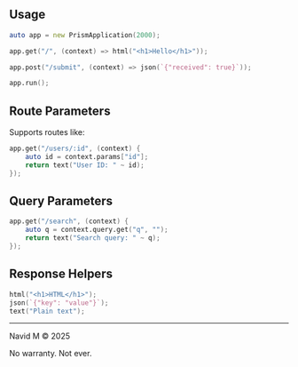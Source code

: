 ## Usage

```d
auto app = new PrismApplication(2000);

app.get("/", (context) => html("<h1>Hello</h1>"));

app.post("/submit", (context) => json(`{"received": true}`));

app.run();
```

## Route Parameters

Supports routes like:

```d
app.get("/users/:id", (context) {
    auto id = context.params["id"];
    return text("User ID: " ~ id);
});
```

## Query Parameters

```d
app.get("/search", (context) {
    auto q = context.query.get("q", "");
    return text("Search query: " ~ q);
});
```

## Response Helpers

```d
html("<h1>HTML</h1>");
json(`{"key": "value"}`);
text("Plain text");
```

---

Navid M © 2025

No warranty. Not ever.
